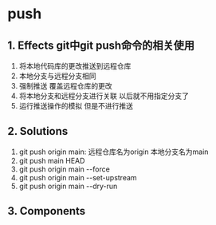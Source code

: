 # push

## 1. **Effects** git中git push命令的相关使用

1. 将本地代码库的更改推送到远程仓库
2. 本地分支与远程分支相同
3. 强制推送 覆盖远程仓库的更改
4. 将本地分支和远程分支进行关联 以后就不用指定分支了
5. 运行推送操作的模拟 但是不进行推送

## 2. **Solutions**

1. git push origin main: 远程仓库名为origin 本地分支名为main
2. git push main HEAD
3. git push origin main --force
4. git push origin main --set-upstream
5. git push origin main --dry-run

## 3. **Components**
